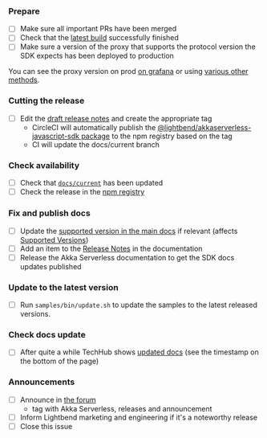 ### Prepare

- [ ] Make sure all important PRs have been merged
- [ ] Check that the [latest build](https://app.circleci.com/pipelines/github/lightbend/akkaserverless-javascript-sdk) successfully finished
- [ ] Make sure a version of the proxy that supports the protocol version the SDK expects has been deployed to production

You can see the proxy version on prod [on grafana](https://lightbendcloud.grafana.net/d/ebzw4ARnz/prod-akka-serverless-operations-dashboard?orgId=1) or using [various other methods](https://github.com/lightbend/akkaserverless/wiki/Versioning-and-how-to-determine-what-version-is-running).

### Cutting the release

- [ ] Edit the [draft release notes](https://github.com/lightbend/akkaserverless-javascript-sdk/releases) and create the appropriate tag
    - CircleCI will automatically publish the [@lightbend/akkaserverless-javascript-sdk package](https://www.npmjs.com/package/@lightbend/akkaserverless-javascript-sdk) to the npm registry based on the tag
    - CI will update the docs/current branch

### Check availability

- [ ] Check that [`docs/current`](https://github.com/lightbend/akkaserverless-javascript-sdk/commits/docs/current) has been updated
- [ ] Check the release in the [npm registry](https://www.npmjs.com/package/@lightbend/akkaserverless-javascript-sdk)

### Fix and publish docs

- [ ] Update the [supported version in the main docs](https://github.com/lightbend/akkaserverless-docs/blob/master/docs/modules/ROOT/partials/include.adoc#L20) if relevant (affects [Supported Versions](https://developer.lightbend.com/docs/akka-serverless/setting-up/index.html#_supported_languages))
- [ ] Add an item to the [Release Notes](https://github.com/lightbend/akkaserverless-docs/blob/master/docs/modules/release-notes/pages/index.adoc) in the documentation
- [ ] Release the Akka Serverless documentation to get the SDK docs updates published

### Update to the latest version

- [ ] Run `samples/bin/update.sh` to update the samples to the latest released versions.

### Check docs update

- [ ] After quite a while TechHub shows [updated docs](https://developer.lightbend.com/docs/akka-serverless/index.html) (see the timestamp on the bottom of the page)

### Announcements

- [ ] Announce in [the forum](https://discuss.lightbend.com/c/akka-serverless/40)
    - tag with Akka Serverless, releases and announcement
- [ ] Inform Lightbend marketing and engineering if it's a noteworthy release
- [ ] Close this issue

